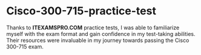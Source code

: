 # Cisco-300-715-practice-test
Thanks to **ITEXAMSPRO.COM** practice tests, I was able to familiarize myself with the exam format and gain confidence in my test-taking abilities. Their resources were invaluable in my journey towards passing the Cisco 300-715 exam.
